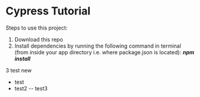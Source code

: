 # Cypress Tutorial

Steps to use this project:

1. Download this repo
2. Install dependencies by running the following command in terminal (from inside your app directory i.e. where package.json is located): <I><B>npm install </I></B>

3 test new

- test
- test2
  -- test3
